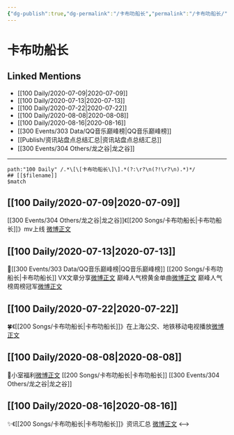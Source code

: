 ```yaml
---
{"dg-publish":true,"dg-permalink":"/卡布叻船长","permalink":"/卡布叻船长/","created":"2023-04-06T20:11:11.679+08:00","updated":"2023-04-10T15:34:32.334+08:00"}
---
```


# 卡布叻船长

## Linked Mentions
- [[100 Daily/2020-07-09\|2020-07-09]]
- [[100 Daily/2020-07-13\|2020-07-13]]
- [[100 Daily/2020-07-22\|2020-07-22]]
- [[100 Daily/2020-08-08\|2020-08-08]]
- [[100 Daily/2020-08-16\|2020-08-16]]
- [[300 Events/303 Data/QQ音乐巅峰榜\|QQ音乐巅峰榜]]
- [[Publish/资讯站盘点总结汇总\|资讯站盘点总结汇总]]
- [[300 Events/304 Others/龙之谷\|龙之谷]]


---

```expander
path:"100 Daily" /.*\[\[卡布叻船长\]\].*(?:\r?\n(?!\r?\n).*)*/
## [[$filename]]
$match
```
## [[100 Daily/2020-07-09\|2020-07-09]]
[[300 Events/304 Others/龙之谷\|龙之谷]]《[[200 Songs/卡布叻船长\|卡布叻船长]]》mv上线 [微博正文](https://m.weibo.cn/6466290670/4524749517269813)
## [[100 Daily/2020-07-13\|2020-07-13]]
🎵[[300 Events/303 Data/QQ音乐巅峰榜\|QQ音乐巅峰榜]] [[200 Songs/卡布叻船长\|卡布叻船长]]
VX文章分享[微博正文](https://m.weibo.cn/6466290670/4526265761340243)
巅峰人气榜黄金单曲[微博正文](https://m.weibo.cn/6466290670/4526184861910874)
巅峰人气榜周榜冠军[微博正文](https://m.weibo.cn/6466290670/4526308443317056)

## [[100 Daily/2020-07-22\|2020-07-22]]
🍀《[[200 Songs/卡布叻船长\|卡布叻船长]]》在上海公交、地铁移动电视播放[微博正文](https://m.weibo.cn/6466290670/4529549217366222)
## [[100 Daily/2020-08-08\|2020-08-08]]
💫小室福利[微博正文](https://m.weibo.cn/6466290670/4535641146399372) [[200 Songs/卡布叻船长\|卡布叻船长]] [[300 Events/304 Others/龙之谷\|龙之谷]]
## [[100 Daily/2020-08-16\|2020-08-16]]
✨《[[200 Songs/卡布叻船长\|卡布叻船长]]》资讯汇总 [微博正文](https://m.weibo.cn/6466290670/4538541218734799)
<-->